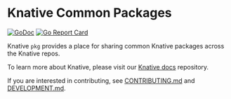 # Knative Common Packages

[![GoDoc](https://godoc.org/?status.svg)](https://godoc.org/)
[![Go Report Card](https://goreportcard.com/badge/knative/pkg)](https://goreportcard.com/report/knative/pkg)

Knative `pkg` provides a place for sharing common Knative packages across the
Knative repos.

To learn more about Knative, please visit our
[Knative docs](https://github.com/knative/docs) repository.

If you are interested in contributing, see [CONTRIBUTING.md](./CONTRIBUTING.md)
and [DEVELOPMENT.md](./DEVELOPMENT.md).

